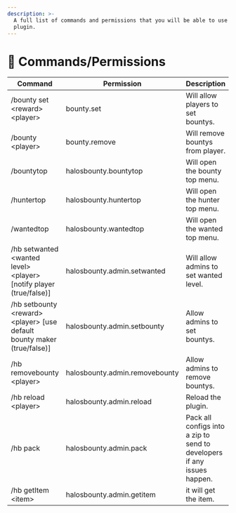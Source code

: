 ```yaml
---
description: >-
  A full list of commands and permissions that you will be able to use in the
  plugin.
---
```


# 📎 Commands/Permissions



<table><thead><tr><th width="293.3333333333333">Command</th><th width="267">Permission</th><th>Description</th></tr></thead><tbody><tr><td>/bounty set &#x3C;reward> &#x3C;player></td><td>bounty.set</td><td>Will allow players to set bountys.</td></tr><tr><td>/bounty &#x3C;player></td><td>bounty.remove</td><td>Will remove bountys from player.</td></tr><tr><td>/bountytop</td><td>halosbounty.bountytop</td><td>Will open the bounty top menu.</td></tr><tr><td>/huntertop</td><td>halosbounty.huntertop</td><td>Will open the hunter top menu.</td></tr><tr><td>/wantedtop</td><td>halosbounty.wantedtop</td><td>Will open the wanted top menu.</td></tr><tr><td>/hb setwanted &#x3C;wanted level> &#x3C;player> [notify player (true/false)]</td><td>halosbounty.admin.setwanted</td><td>Will allow admins to set wanted level.</td></tr><tr><td>/hb setbounty &#x3C;reward> &#x3C;player> [use default bounty maker (true/false)]</td><td>halosbounty.admin.setbounty</td><td>Allow admins to set bountys.</td></tr><tr><td>/hb removebounty &#x3C;player></td><td>halosbounty.admin.removebounty</td><td>Allow admins to remove bountys.</td></tr><tr><td>/hb reload &#x3C;player></td><td>halosbounty.admin.reload</td><td>Reload the plugin.</td></tr><tr><td>/hb pack</td><td>halosbounty.admin.pack</td><td>Pack all configs into a zip to send to developers if any issues happen.</td></tr><tr><td>/hb getItem &#x3C;item></td><td>halosbounty.admin.getitem</td><td>it will get the item.</td></tr></tbody></table>
